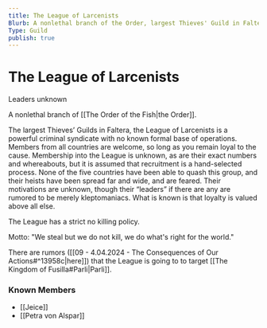 ```yaml
---
title: The League of Larcenists
Blurb: A nonlethal branch of the Order, largest Thieves' Guild in Faltera
Type: Guild
publish: true
---
```

# The League of Larcenists
Leaders unknown

A nonlethal branch of [[The Order of the Fish|the Order]]. 

The largest Thieves’ Guilds in Faltera, the League of Larcenists is a powerful criminal syndicate with no known formal base of operations. Members from all countries are welcome, so long as you remain loyal to the cause. Membership into the League is unknown, as are their exact numbers and whereabouts, but it is assumed that recruitment is a hand-selected process. None of the five countries have been able to quash this group, and their heists have been spread far and wide, and are feared. Their motivations are unknown, though their “leaders” if there are any are rumored to be merely kleptomaniacs. What is known is that loyalty is valued above all else.

The League has a strict no killing policy. 

Motto: "We steal but we do not kill, we do what's right for the world."

There are rumors ([[09 - 4.04.2024 - The Consequences of Our Actions#^13958c|here]]) that the League is going to to target [[The Kingdom of Fusilla#Parli|Parli]]. 

### Known Members
- [[Jeice]]
- [[Petra von Alspar]]